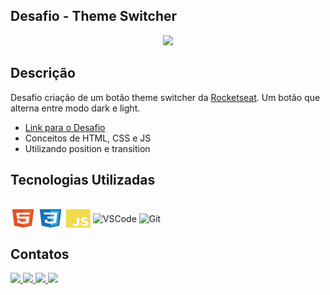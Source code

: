 <h2>Desafio - Theme Switcher</h2>

<div align="center">
  <img width="600" src="https://efficient-sloth-d85.notion.site/image/https%3A%2F%2Fs3-us-west-2.amazonaws.com%2Fsecure.notion-static.com%2F05e26857-0024-4c00-8c79-1f802ac2503a%2Fpreview.gif?table=block&id=89098498-cdd2-4b60-a6b7-3269d7fa947d&spaceId=08f749ff-d06d-49a8-a488-9846e081b224&userId=&cache=v2" />
</div>
  
<h2>Descrição</h2>
<p>Desafio criação de um botão theme switcher da <a href="https://www.rocketseat.com.br/">Rocketseat</a>. Um botão que alterna entre modo dark e light.</p>
<ul>
  <li><a href="https://efficient-sloth-d85.notion.site/Desafio-Theme-Switcher-dbabdf77f70d43298df382c8e805fc13" target="_blank">Link para o Desafio</a></li>
  <li>Conceitos de HTML, CSS e JS</li>
  <li>Utilizando position e transition</li>
</ul>

<h2>Tecnologias Utilizadas</h2>
<div style="display: inline_block"><br>
  <img align="center" alt="HTML" height="30" width="40" src="https://raw.githubusercontent.com/devicons/devicon/master/icons/html5/html5-original.svg">
  <img align="center" alt="CSS" height="30" width="40" src="https://raw.githubusercontent.com/devicons/devicon/master/icons/css3/css3-original.svg">
  <img align="center" alt="JavaScript" height="30" width="40" src="https://raw.githubusercontent.com/devicons/devicon/master/icons/javascript/javascript-plain.svg">
  <!--<img align="center" alt="JQuery" height="30" width="40" src="https://cdn.jsdelivr.net/gh/devicons/devicon/icons/jquery/jquery-original-wordmark.svg" />
  <img align="center" alt="SASS" height="30" width="40" src="https://cdn.jsdelivr.net/gh/devicons/devicon/icons/sass/sass-original.svg" />
  <img align="center" alt="Bootstrap" height="30" width="40" src="https://cdn.jsdelivr.net/gh/devicons/devicon/icons/bootstrap/bootstrap-original-wordmark.svg" />-->
  <!--<img align="center" alt="TypeScript" height="30" width="40" src="https://cdn.jsdelivr.net/gh/devicons/devicon/icons/typescript/typescript-original.svg" />-->
  <img align="center" alt="VSCode" height="30" width="40" src="https://cdn.jsdelivr.net/gh/devicons/devicon/icons/vscode/vscode-original-wordmark.svg" />
  <img align="center" alt="Git" height="30" width="40" src="https://cdn.jsdelivr.net/gh/devicons/devicon/icons/git/git-original.svg" />
</div>



<h2>Contatos</h2>
<div>
    <a href="https://www.linkedin.com/in/felipe-diego-tamura/" target="_blank">
        <img src="https://img.shields.io/badge/linkedin-%230077B5.svg?style=for-the-badge&logo=linkedin&logoColor=white" target="_blank">
    </a>
    <a href = "mailto:tamurafelipe@gmail.com">
        <img src="https://img.shields.io/badge/-Gmail-%23333?style=for-the-badge&logo=gmail&logoColor=white" target="_blank">
    </a>
    <a href="https://twitter.com/dih_tamura" target="_blank">
        <img src="https://img.shields.io/badge/Twitter-1DA1F2?style=for-the-badge&logo=twitter&logoColor=white" target="_blank">
    </a> 
    <a href="https://www.instagram.com/tamura_felipe/" target="_blank">
        <img src="https://img.shields.io/badge/-Instagram-%23E4405F?style=for-the-badge&logo=instagram&logoColor=white" target="_blank">
    </a> 
</div>

